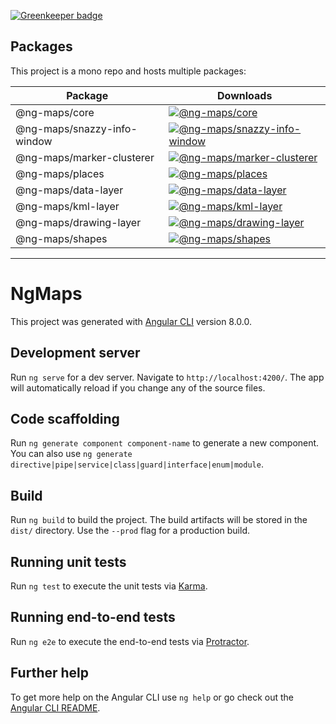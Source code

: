 [![Greenkeeper badge](https://badges.greenkeeper.io/ng-maps/ng-maps.svg)](https://greenkeeper.io/)


## Packages

This project is a mono repo and hosts multiple packages:

| Package                               | Downloads                                                                                                                                         
|---------------------------------------|-----------------------|
| @ng-maps/core                             | [![@ng-maps/core](https://img.shields.io/npm/v/@ng-maps/core.svg)](https://www.npmjs.com/package/@ng-maps/core)                                              |
| @ng-maps/snazzy-info-window               | [![@ng-maps/snazzy-info-window](https://img.shields.io/npm/v/@ng-maps/snazzy-info-window.svg)](https://www.npmjs.com/package/@ng-maps/snazzy-info-window)    |
| @ng-maps/marker-clusterer              | [![@ng-maps/marker-clusterer](https://img.shields.io/npm/v/@ng-maps/marker-clusterer.svg)](https://www.npmjs.com/package/@ng-maps/marker-clusterer) |
| @ng-maps/places              | [![@ng-maps/places](https://img.shields.io/npm/v/@ng-maps/places.svg)](https://www.npmjs.com/package/@ng-maps/places) |
| @ng-maps/data-layer              | [![@ng-maps/data-layer](https://img.shields.io/npm/v/@ng-maps/data-layer.svg)](https://www.npmjs.com/package/@ng-maps/data-layer) |
| @ng-maps/kml-layer              | [![@ng-maps/kml-layer](https://img.shields.io/npm/v/@ng-maps/kml-layer.svg)](https://www.npmjs.com/package/@ng-maps/kml-layer) |
| @ng-maps/drawing-layer              | [![@ng-maps/drawing-layer](https://img.shields.io/npm/v/@ng-maps/drawing-layer.svg)](https://www.npmjs.com/package/@ng-maps/drawing-layer) |
| @ng-maps/shapes              | [![@ng-maps/shapes](https://img.shields.io/npm/v/@ng-maps/shapes.svg)](https://www.npmjs.com/package/@ng-maps/shapes) |

---

# NgMaps

This project was generated with [Angular CLI](https://github.com/angular/angular-cli) version 8.0.0.

## Development server

Run `ng serve` for a dev server. Navigate to `http://localhost:4200/`. The app will automatically reload if you change any of the source files.

## Code scaffolding

Run `ng generate component component-name` to generate a new component. You can also use `ng generate directive|pipe|service|class|guard|interface|enum|module`.

## Build

Run `ng build` to build the project. The build artifacts will be stored in the `dist/` directory. Use the `--prod` flag for a production build.

## Running unit tests

Run `ng test` to execute the unit tests via [Karma](https://karma-runner.github.io).

## Running end-to-end tests

Run `ng e2e` to execute the end-to-end tests via [Protractor](http://www.protractortest.org/).

## Further help

To get more help on the Angular CLI use `ng help` or go check out the [Angular CLI README](https://github.com/angular/angular-cli/blob/master/README.md).
